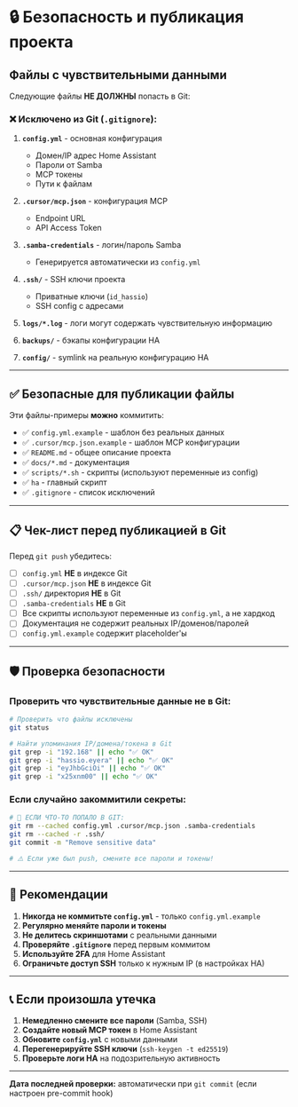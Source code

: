 # 🔒 Безопасность и публикация проекта

## Файлы с чувствительными данными

Следующие файлы **НЕ ДОЛЖНЫ** попасть в Git:

### ❌ Исключено из Git (`.gitignore`):

1. **`config.yml`** - основная конфигурация
   - Домен/IP адрес Home Assistant
   - Пароли от Samba
   - MCP токены
   - Пути к файлам

2. **`.cursor/mcp.json`** - конфигурация MCP
   - Endpoint URL
   - API Access Token

3. **`.samba-credentials`** - логин/пароль Samba
   - Генерируется автоматически из `config.yml`

4. **`.ssh/`** - SSH ключи проекта
   - Приватные ключи (`id_hassio`)
   - SSH config с адресами

5. **`logs/*.log`** - логи могут содержать чувствительную информацию

6. **`backups/`** - бэкапы конфигурации HA

7. **`config/`** - symlink на реальную конфигурацию HA

---

## ✅ Безопасные для публикации файлы

Эти файлы-примеры **можно** коммитить:

- ✅ `config.yml.example` - шаблон без реальных данных
- ✅ `.cursor/mcp.json.example` - шаблон MCP конфигурации
- ✅ `README.md` - общее описание проекта
- ✅ `docs/*.md` - документация
- ✅ `scripts/*.sh` - скрипты (используют переменные из config)
- ✅ `ha` - главный скрипт
- ✅ `.gitignore` - список исключений

---

## 📋 Чек-лист перед публикацией в Git

Перед `git push` убедитесь:

- [ ] `config.yml` **НЕ** в индексе Git
- [ ] `.cursor/mcp.json` **НЕ** в индексе Git
- [ ] `.ssh/` директория **НЕ** в Git
- [ ] `.samba-credentials` **НЕ** в Git
- [ ] Все скрипты используют переменные из `config.yml`, а не хардкод
- [ ] Документация не содержит реальных IP/доменов/паролей
- [ ] `config.yml.example` содержит placeholder'ы

---

## 🛡️ Проверка безопасности

### Проверить что чувствительные данные не в Git:

```bash
# Проверить что файлы исключены
git status

# Найти упоминания IP/домена/токена в Git
git grep -i "192.168" || echo "✅ OK"
git grep -i "hassio.eyera" || echo "✅ OK"
git grep -i "eyJhbGciOi" || echo "✅ OK"
git grep -i "x25xnm00" || echo "✅ OK"
```

### Если случайно закоммитили секреты:

```bash
# 🚨 ЕСЛИ ЧТО-ТО ПОПАЛО В GIT:
git rm --cached config.yml .cursor/mcp.json .samba-credentials
git rm --cached -r .ssh/
git commit -m "Remove sensitive data"

# ⚠️ Если уже был push, смените все пароли и токены!
```

---

## 🔐 Рекомендации

1. **Никогда не коммитьте `config.yml`** - только `config.yml.example`
2. **Регулярно меняйте пароли и токены**
3. **Не делитесь скриншотами** с реальными данными
4. **Проверяйте `.gitignore`** перед первым коммитом
5. **Используйте 2FA** для Home Assistant
6. **Ограничьте доступ SSH** только к нужным IP (в настройках HA)

---

## 📞 Если произошла утечка

1. **Немедленно смените все пароли** (Samba, SSH)
2. **Создайте новый MCP токен** в Home Assistant
3. **Обновите `config.yml`** с новыми данными
4. **Перегенерируйте SSH ключи** (`ssh-keygen -t ed25519`)
5. **Проверьте логи HA** на подозрительную активность

---

**Дата последней проверки:** автоматически при `git commit` (если настроен pre-commit hook)
